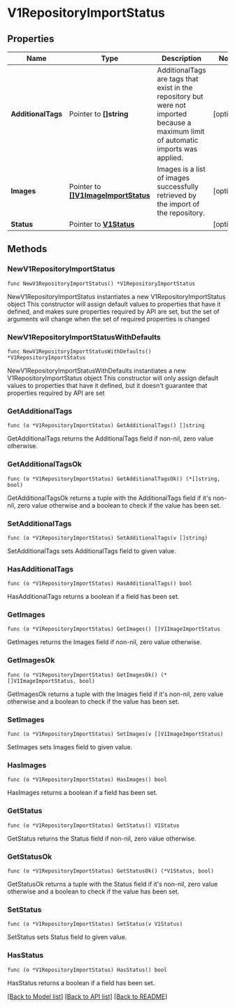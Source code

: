 # V1RepositoryImportStatus

## Properties

Name | Type | Description | Notes
------------ | ------------- | ------------- | -------------
**AdditionalTags** | Pointer to **[]string** | AdditionalTags are tags that exist in the repository but were not imported because a maximum limit of automatic imports was applied. | [optional] 
**Images** | Pointer to [**[]V1ImageImportStatus**](V1ImageImportStatus.md) | Images is a list of images successfully retrieved by the import of the repository. | [optional] 
**Status** | Pointer to [**V1Status**](V1Status.md) |  | [optional] 

## Methods

### NewV1RepositoryImportStatus

`func NewV1RepositoryImportStatus() *V1RepositoryImportStatus`

NewV1RepositoryImportStatus instantiates a new V1RepositoryImportStatus object
This constructor will assign default values to properties that have it defined,
and makes sure properties required by API are set, but the set of arguments
will change when the set of required properties is changed

### NewV1RepositoryImportStatusWithDefaults

`func NewV1RepositoryImportStatusWithDefaults() *V1RepositoryImportStatus`

NewV1RepositoryImportStatusWithDefaults instantiates a new V1RepositoryImportStatus object
This constructor will only assign default values to properties that have it defined,
but it doesn't guarantee that properties required by API are set

### GetAdditionalTags

`func (o *V1RepositoryImportStatus) GetAdditionalTags() []string`

GetAdditionalTags returns the AdditionalTags field if non-nil, zero value otherwise.

### GetAdditionalTagsOk

`func (o *V1RepositoryImportStatus) GetAdditionalTagsOk() (*[]string, bool)`

GetAdditionalTagsOk returns a tuple with the AdditionalTags field if it's non-nil, zero value otherwise
and a boolean to check if the value has been set.

### SetAdditionalTags

`func (o *V1RepositoryImportStatus) SetAdditionalTags(v []string)`

SetAdditionalTags sets AdditionalTags field to given value.

### HasAdditionalTags

`func (o *V1RepositoryImportStatus) HasAdditionalTags() bool`

HasAdditionalTags returns a boolean if a field has been set.

### GetImages

`func (o *V1RepositoryImportStatus) GetImages() []V1ImageImportStatus`

GetImages returns the Images field if non-nil, zero value otherwise.

### GetImagesOk

`func (o *V1RepositoryImportStatus) GetImagesOk() (*[]V1ImageImportStatus, bool)`

GetImagesOk returns a tuple with the Images field if it's non-nil, zero value otherwise
and a boolean to check if the value has been set.

### SetImages

`func (o *V1RepositoryImportStatus) SetImages(v []V1ImageImportStatus)`

SetImages sets Images field to given value.

### HasImages

`func (o *V1RepositoryImportStatus) HasImages() bool`

HasImages returns a boolean if a field has been set.

### GetStatus

`func (o *V1RepositoryImportStatus) GetStatus() V1Status`

GetStatus returns the Status field if non-nil, zero value otherwise.

### GetStatusOk

`func (o *V1RepositoryImportStatus) GetStatusOk() (*V1Status, bool)`

GetStatusOk returns a tuple with the Status field if it's non-nil, zero value otherwise
and a boolean to check if the value has been set.

### SetStatus

`func (o *V1RepositoryImportStatus) SetStatus(v V1Status)`

SetStatus sets Status field to given value.

### HasStatus

`func (o *V1RepositoryImportStatus) HasStatus() bool`

HasStatus returns a boolean if a field has been set.


[[Back to Model list]](../README.md#documentation-for-models) [[Back to API list]](../README.md#documentation-for-api-endpoints) [[Back to README]](../README.md)


